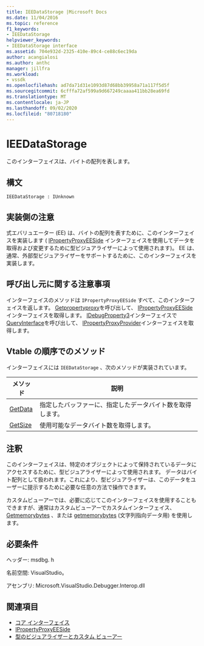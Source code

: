 ```yaml
---
title: IEEDataStorage |Microsoft Docs
ms.date: 11/04/2016
ms.topic: reference
f1_keywords:
- IEEDataStorage
helpviewer_keywords:
- IEEDataStorage interface
ms.assetid: 704e932d-2325-410e-89c4-ce88c6ec19da
author: acangialosi
ms.author: anthc
manager: jillfra
ms.workload:
- vssdk
ms.openlocfilehash: ad7da71d31e1093d87d68bb39958a71a117f5d5f
ms.sourcegitcommit: 6cfffa72af599a9d667249caaaa411bb28ea69fd
ms.translationtype: MT
ms.contentlocale: ja-JP
ms.lasthandoff: 09/02/2020
ms.locfileid: "80718180"
---
```

# <a name="ieedatastorage"></a>IEEDataStorage
このインターフェイスは、バイトの配列を表します。

## <a name="syntax"></a>構文

```
IEEDataStorage : IUnknown
```

## <a name="notes-for-implementers"></a>実装側の注意
 式エバリュエーター (EE) は、バイトの配列を表すために、このインターフェイスを実装します ( [IPropertyProxyEESide](../../../extensibility/debugger/reference/ipropertyproxyeeside.md) インターフェイスを使用してデータを取得および変更するために型ビジュアライザーによって使用されます)。 EE は、通常、外部型ビジュアライザーをサポートするために、このインターフェイスを実装します。

## <a name="notes-for-callers"></a>呼び出し元に関する注意事項
 インターフェイスのメソッドは `IPropertyProxyEESide` すべて、このインターフェイスを返します。 [Getpropertyproxy](../../../extensibility/debugger/reference/ipropertyproxyprovider-getpropertyproxy.md)を呼び出して、 [IPropertyProxyEESide](../../../extensibility/debugger/reference/ipropertyproxyeeside.md)インターフェイスを取得します。 [IDebugProperty3](../../../extensibility/debugger/reference/idebugproperty3.md)インターフェイスで[QueryInterface](/cpp/atl/queryinterface)を呼び出して、 [IPropertyProxyProvider](../../../extensibility/debugger/reference/ipropertyproxyprovider.md)インターフェイスを取得します。

## <a name="methods-in-vtable-order"></a>Vtable の順序でのメソッド
 インターフェイスには `IEEDataStorage` 、次のメソッドが実装されています。

|メソッド|説明|
|------------|-----------------|
|[GetData](../../../extensibility/debugger/reference/ieedatastorage-getdata.md)|指定したバッファーに、指定したデータバイト数を取得します。|
|[GetSize](../../../extensibility/debugger/reference/ieedatastorage-getsize.md)|使用可能なデータバイト数を取得します。|

## <a name="remarks"></a>注釈
 このインターフェイスは、特定のオブジェクトによって保持されているデータにアクセスするために、型ビジュアライザーによって使用されます。 データはバイト配列として扱われます。これにより、型ビジュアライザーは、このデータをユーザーに提示するために必要な任意の方法で操作できます。

 カスタムビューアーでは、必要に応じてこのインターフェイスを使用することもできますが、通常はカスタムビューアーでカスタムインターフェイス、 [Getmemorybytes](../../../extensibility/debugger/reference/idebugproperty2-getmemorybytes.md) 、または [getmemorybytes](../../../extensibility/debugger/reference/idebugproperty3-getstringchars.md) (文字列指向データ用) を使用します。

## <a name="requirements"></a>必要条件
 ヘッダー: msdbg. h

 名前空間: VisualStudio。

 アセンブリ: Microsoft.VisualStudio.Debugger.Interop.dll

## <a name="see-also"></a>関連項目
- [コア インターフェイス](../../../extensibility/debugger/reference/core-interfaces.md)
- [IPropertyProxyEESide](../../../extensibility/debugger/reference/ipropertyproxyeeside.md)
- [型のビジュアライザーとカスタム ビューアー](../../../extensibility/debugger/type-visualizer-and-custom-viewer.md)
